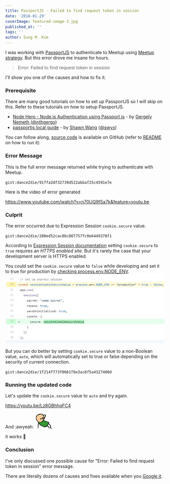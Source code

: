 ```yaml
---
title: PassportJS - Failed to find request token in session
date: '2018-01-29'
coverImage: featured-image-3.jpg
published_at: ''
tags: ''
author: Sung M. Kim
---
```


I was working with [PassportJS](http://www.passportjs.org/) to authenticate to Meetup using [Meetup strategy](https://github.com/jaredhanson/passport-meetup). But this error drove me insane for hours.

> Error: Failed to find request token in session

I'll show you one of the causes and how to fix it.

### Prerequisite

There are many good tutorials on how to set up PassportJS so I will skip on this. Refer to these tutorials on how to setup PassportJS.

- [Node Hero - Node.js Authentication using Passport.js](https://blog.risingstack.com/node-hero-node-js-authentication-passport-js/) - by [Gergely Nemeth ](https://blog.risingstack.com/author/gergely/)([@nthgergo](https://twitter.com/@nthgergo))
- [passportjs local guide](https://sw-yx.github.io/2018/01/22/passportjs-local-guide) - by [Shawn Wang](https://www.swyx.io/) ([@swyx](https://twitter.com/swyx))

You can follow along, [source code](https://github.com/dance2die/blog.passportjs_error) is available on GitHub (refer to [README](https://github.com/dance2die/blog.passportjs_error/blob/master/README.md) on how to run it)

### Error Message

This is the full error message returned while trying to authenticate with Meetup.

`gist:dance2die/91ffa2df32739d522abbaf25c4591e7e`

Here is the video of error generated

https://www.youtube.com/watch?v=n70UQ9fSa7k&feature=youtu.be

### Culprit

The error occurred due to Expression Session `cookie.secure` value.

`gist:dance2die/200ed52cac8bc807757fc0e6449378f1`

According to [Expression Session documentation](https://github.com/expressjs/session#cookiesecure) setting `cookie.secure` to `true` requires an _HTTPS enabled site_. But it's rarely the case that your development server is HTTPS enabled.

You could set the `cookie.secure` value to `false` while developing and set it to true for production by [checking process.env.NODE\_ENV](https://github.com/dance2die/blog.passportjs_error/commit/91009e8845cb67a8538df2e07596ec541a8a0b4f#diff-0364f57fbff2fabbe941ed20c328ef1aR20).![](./images/process.env_.Node_ENV-check.jpg)

But you can do better by setting `cookie.secure` value to a non-Boolean value, `auto`, which will automatically set to true or false depending on the security of current connection.

`gist:dance2die/1f214f773f0661f8e3ac6f5a4327400d`

### Running the updated code

Let's update the `cookie.secure` value to `auto` and try again.

https://youtu.be/Lz8GBhhqFC4

And :awyeah: ![](./images/aw_yeah.gif),

it works 🎉

### Conclusion

I've only discussed one possible cause for "Error: Failed to find request token in session" error message.

There are literally dozens of causes and fixes available when you [Google it](https://www.google.com/search?q=passportjs+Error%3A+Failed+to+find+request+token+in+session&ie=utf-8&oe=utf-8&client=firefox-b-1-ab).

